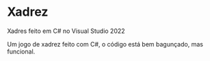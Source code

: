 # Xadrez
Xadres feito em C# no Visual Studio 2022

Um jogo de xadrez feito com C#, o código está bem bagunçado, mas funcional.
